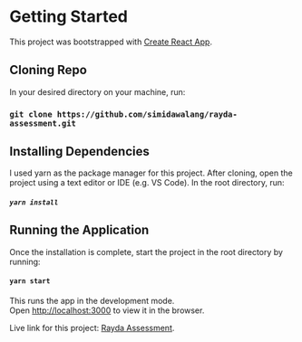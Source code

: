 # Getting Started

This project was bootstrapped with [Create React App](https://github.com/facebook/create-react-app).

## Cloning Repo
In your desired directory on your machine, run:
### `git clone https://github.com/simidawalang/rayda-assessment.git`

## Installing Dependencies
I used yarn as the package manager for this project.
After cloning, open the project using a text editor or IDE (e.g. VS Code).
In the root directory, run:
##### `yarn install`

## Running the Application
Once the installation is complete, start the project in the root directory by running:
#### `yarn start`

This runs the app in the development mode.\
Open [http://localhost:3000](http://localhost:3000) to view it in the browser.


Live link for this project: [Rayda Assessment](https://rayda-assessment.vercel.app/).

